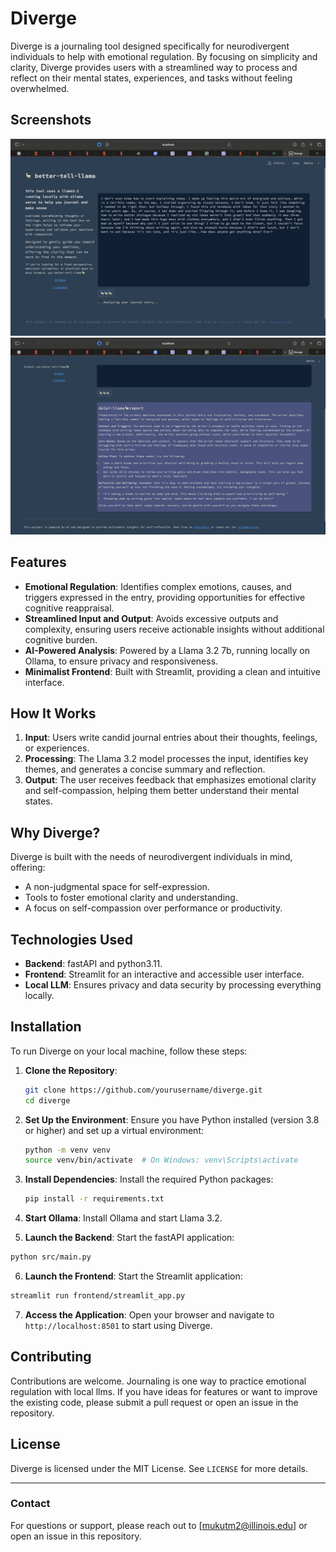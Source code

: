 # Diverge

Diverge is a journaling tool designed specifically for neurodivergent individuals to help with emotional regulation. By focusing on simplicity and clarity, Diverge provides users with a streamlined way to process and reflect on their mental states, experiences, and tasks without feeling overwhelmed.

## Screenshots
![Example Entry](usage/images/entry.png)
![Example Response](usage/images/response.png)


## Features
- **Emotional Regulation**: Identifies complex emotions, causes, and triggers expressed in the entry, providing opportunities for effective cognitive reappraisal.
- **Streamlined Input and Output**: Avoids excessive outputs and complexity, ensuring users receive actionable insights without additional cognitive burden.
- **AI-Powered Analysis**: Powered by a Llama 3.2 7b, running locally on Ollama, to ensure privacy and responsiveness.
- **Minimalist Frontend**: Built with Streamlit, providing a clean and intuitive interface.

## How It Works
1. **Input**: Users write candid journal entries about their thoughts, feelings, or experiences.
2. **Processing**: The Llama 3.2 model processes the input, identifies key themes, and generates a concise summary and reflection.
3. **Output**: The user receives feedback that emphasizes emotional clarity and self-compassion, helping them better understand their mental states.

## Why Diverge?
Diverge is built with the needs of neurodivergent individuals in mind, offering:
- A non-judgmental space for self-expression.
- Tools to foster emotional clarity and understanding.
- A focus on self-compassion over performance or productivity.

## Technologies Used
- **Backend**: fastAPI and python3.11.
- **Frontend**: Streamlit for an interactive and accessible user interface.
- **Local LLM**: Ensures privacy and data security by processing everything locally.

## Installation
To run Diverge on your local machine, follow these steps:

1. **Clone the Repository**:
   ```bash
   git clone https://github.com/yourusername/diverge.git
   cd diverge
   ```

2. **Set Up the Environment**:
   Ensure you have Python installed (version 3.8 or higher) and set up a virtual environment:
   ```bash
   python -m venv venv
   source venv/bin/activate  # On Windows: venv\Scripts\activate
   ```

3. **Install Dependencies**:
   Install the required Python packages:
   ```bash
   pip install -r requirements.txt
   ```

4. **Start Ollama**:
   Install Ollama and start Llama 3.2.

5.  **Launch the Backend**:
   Start the fastAPI application:
   ```bash
   python src/main.py
   ```

6.  **Launch the Frontend**:
   Start the Streamlit application:
   ```bash
   streamlit run frontend/streamlit_app.py
   ```

7.  **Access the Application**:
   Open your browser and navigate to `http://localhost:8501` to start using Diverge.

## Contributing
Contributions are welcome. Journaling is one way to practice emotional regulation with local llms. If you have ideas for features or want to improve the existing code, please submit a pull request or open an issue in the repository.

## License
Diverge is licensed under the MIT License. See `LICENSE` for more details.

---

### Contact
For questions or support, please reach out to [mukutm2@illinois.edu] or open an issue in this repository.

